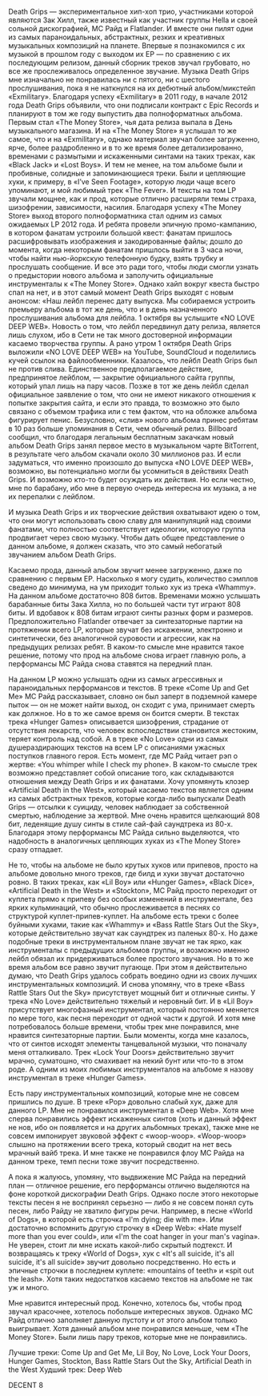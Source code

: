 Death Grips — экспериментальное хип-хоп трио, участниками которой являются Зак Хилл, также известный как участник группы Hella и своей сольной дискографией, MC Райд и Flatlander. И вместе они пилят одни из самых параноидальных, абстрактных, резких и креативных музыкальных композиций на планете. Впервые я познакомился с их музыкой в прошлом году с выходом их EP — по сравнению с их последующим релизом, данный сборник треков звучал грубовато, но все же прослеживалось определенное звучание. Музыка Death Grips мне изначально не понравилась ни с пятого, ни с шестого прослушивания, пока я не наткнулся на их дебютный альбом/микстейп «Exmilitary». Благодаря успеху «Exmilitary» в 2011 году, в начале 2012 года Death Grips объявили, что они подписали контракт с Epic Records и планируют в том же году выпустить два полноформатных альбома. Первым стал «The Money Store», чья дата релиза выпала в День музыкального магазина. И на «The Money Store» я услышал то же самое, что и на «Exmilitary», однако материал звучал более загруженно, ярче, более раздробленно и в то же время более детализированно, временами с размытыми и искаженными синтами на таких треках, как «Black Jack» и «Lost Boys». И тем не менее, на том альбоме были и пробивные, солидные и запоминающиеся треки. Были и цепляющие хуки, к примеру, в «I’ve Seen Footage», которую люди чаще всего упоминают, и мой любимый трек «The Fever». И тексты на том LP звучали мощнее, как и прод, которые отлично расширяли темы страха, шизофрении, зависимости, насилия. Благодаря успеху «The Money Store» выход второго полноформатника стал одним из самых ожидаемых LP 2012 года. И ребята провели эпичную промо-кампанию, в котором фанатам устроили большой квест: фанатам пришлось расшифровывать изображения и закодированные файлы; дошло до момента, когда некоторым фанатам пришлось выйти в 3 часа ночи, чтобы найти нью-йоркскую телефонную будку, взять трубку и прослушать сообщение. И все это ради того, чтобы люди смогли узнать о предыстории нового альбома и заполучить официальные инструменталы к «The Money Store». Однако хайп вокруг квеста быстро спал на нет, и в этот самый момент Death Grips выходят с новым анонсом: «Наш лейбл перенес дату выпуска. Мы собираемся устроить премьеру альбома в тот же день, что и в день назначенного прослушивания альбома для лейбла. 1 октября вы услышите «NO LOVE DEEP WEB». Новость о том, что лейбл передвинул дату релиза, является лишь слухом, ибо в Сети не так много достоверной информации касаемо творчества группы. А рано утром 1 октября Death Grips выложили «NO LOVE DEEP WEB» на YouTube, SoundCloud и поделились кучей ссылок на файлообменники. Казалось, что лейбл Death Grips был не против слива. Единственное предполагаемое действие, предпринятое лейблом, — закрытие официального сайта группы, который упал лишь на пару часов. Позже в тот же день лейбл сделал официальное заявление о том, что они не имеют никакого отношения к попытке закрытия сайта, и если это правда, то возможно это было связано с объемом трафика или с тем фактом, что на обложке альбома фигурирует пенис. Безусловно, «слив» нового альбома принес ребятам в 10 раз больше упоминания в Сети, чем обычный релиз. Billboard сообщил, что благодаря легальным бесплатным закачкам новый альбом Death Grips занял первое место в музыкальном чарте BitTorrent, в результате чего альбом скачали около 30 миллионов раз. И если задуматься, что именно произошло до выпуска «NO LOVE DEEP WEB», возможно, вы потенциально могли бы усомниться в действиях Death Grips. И возможно кто-то будет осуждать их действия. Но если честно, мне по барабану, ибо мне в первую очередь интересна их музыка, а не их перепалки с лейблом.

И музыка Death Grips и их творческие действия охватывают идею о том, что они могут использовать свою славу для манипуляций над своими фанатами, что полностью соответствует идеологии, которую группа продвигает через свою музыку. Чтобы дать общее представление о данном альбоме, я должен сказать, что это самый небогатый звучанием альбом Death Grips.

Касаемо прода, данный альбом звучит менее загруженно, даже по сравнению с первым EP. Насколько я могу судить, количество сэмплов сведено до минимума, на ум приходит только хук из трека «Whammy». На данном альбоме достаточно 808 битов. Временами можно услышать барабанные биты Зака Хилла, но по большей части тут играют 808 биты. И вдобавок к 808 битам играют синты разных форм и размеров. Предположительно Flatlander отвечает за синтезаторные партии на протяжении всего LP, которые звучат без искажении, электронно и синтетически, без аналогичной суровости и агрессии, как на предыдущих релизах ребят. В каком-то смысле мне нравится такое решение, потому что прод на альбоме снова играет главную роль, а перформансы MC Райда снова ставятся на передний план.

На данном LP можно услышать одни из самых агрессивных и параноидальных перформансов и текстов. В треке «Come Up and Get Me» MC Райд рассказывает, словно он был заперт в подземной камере пыток — он не может найти выход, он сходит с ума, принимает смерть как должное. Но в то же самое время он боится смерти. В текстах трека «Hunger Games» описывается шизофрения, страдание от отсутствия лекарств, что человек вспоследствии становится жестоким, теряет контроль над собой. А в треке «No Love» одни из самых душераздирающих текстов на всем LP с описаниями ужасных поступков главного героя. Есть момент, где MC Райд читает рэп о жертве: «You whimper while I check my phone». В каком-то смысле трек возможно представляет собой описание того, как складываются отношения между Death Grips и их фанатами. Хочу упомянуть клозер «Artificial Death in the West», который касаемо текстов является одним из самых абстрактных треков, которые когда-либо выпускали Death Grips — отсылки к суициду, человек наблюдает за собственной смертью, наблюдение за жертвой. Мне очень нравится щелкающий 808 бит, леденящие душу синты в стиле сай-фай саундтрека из 80-х. Благодаря этому перформансы MC Райда сильно выделяются, что надобность в аналогичных цепляющих хуках из «The Money Store» сразу отпадает.

Не то, чтобы на альбоме не было крутых хуков или припевов, просто на альбоме довольно много треков, где билд и хуки звучат достаточно ровно. В таких треках, как «Lil Boy» или «Hunger Games», «Black Dice», «Artificial Death in the West» и «Stockton», MC Райд просто переходит от куплета прямо к припеву без особых изменений в инструментале, без ярких кульминаций, что обычно прослеживается в песнях со структурой куплет-припев-куплет. На альбоме есть треки с более буйными хуками, такие как «Whammy» и «Bass Rattle Stars Out the Sky», которые действительно звучат как саундтрек из паленых 80-х. Но даже подобные треки в инструментальном плане звучат не так ярко, как инструменталы с предыдущих альбомов группы, и возможно именно лейбл обязал их придерживаться более простого звучания. Но в то же время альбом все равно звучит пугающе. При этом я действительно думаю, что Death Grips удалось собрать воедино одни из своих лучших инструментальных композиций. И снова упомяну, что в треке «Bass Rattle Stars Out the Sky» присутствует мощный бит и отличные синты. У трека «No Love» действительно тяжелый и неровный бит. И в «Lil Boy» присутствует многофазный инструментал, который постоянно меняется по мере того, как песня переходит от одной части к другой. И хотя мне потребовалось больше времени, чтобы трек мне понравился, мне нравится синтезаторные партии. Были моменты, когда мне казалось, что от синтов исходят элементы танцевальной музыки, что поначалу меня отталкивало. Трек «Lock Your Doors» действительно звучит мрачно, суматошно, что смахивает на некий бунт или что-то в этом роде. А одним из моих любимых инструменталов на альбоме я назову инструментал в треке «Hunger Games».

Есть пару инструментальных композиций, которые мне не совсем пришлись по душе. В треке «Pop» довольно слабый хук, даже для данного LP. Мне не понравился инструментал в «Deep Web». Хотя мне сперва понравились эффект искаженных синтов (хоть и данный эффект не нов, ибо он появляется и на других альбомных треках), также мне не совсем импонирует звуковой эффект с «woop-woop». «Woop-woop» слышно на протяжении всего трека, который сводит на нет весь мрачный вайб трека. И мне также не понравился флоу MC Райда на данном треке, темп песни тоже звучит посредственно.

А пока я жалуюсь, упомяну, что выдвижение MC Райда на передний план — отличное решение, его перформансы отлично выделяются на фоне короткой дискографии Death Grips. Однако после этого некоторые тексты песен я не воспринял серьезно — либо я не совсем понял суть песен, либо Райду не хватило фигуры речи. Например, в песне «World of Dogs», в которой есть строчка «I'm dying; die with me». Или достаточно вспомнить другую строчку в «Deep Web»: «Hate myself more than you ever could», или «I'm the coat hanger in your man's vagina». Не уверен, стоит ли мне искать какой-либо скрытый подтекст. И возвращаясь к треку «World of Dogs», хук с «It's all suicide, it's all suicide, it's all suicide» звучит довольно посредственно. Но есть и эпичные строчки в последнем куплете: «mountains of teeth» и «spit out the leash». Хотя таких недостатков касаемо текстов на альбоме не так уж и много.

Мне нравится интересный прод. Конечно, хотелось бы, чтобы прод звучал красочнее, хотелось побольше интересных звуков. Однако MC Райд отлично заполняет данную пустоту и от этого альбом только выигрывает. Хотя данный альбом мне понравился меньше, чем «The Money Store». Были лишь пару треков, которые мне не понравились.

Лучшие треки: Come Up and Get Me, Lil Boy, No Love, Lock Your Doors, Hunger Games, Stockton, Bass Rattle Stars Out the Sky, Artificial Death in the West
Худший трек: Deep Web

DECENT 8
